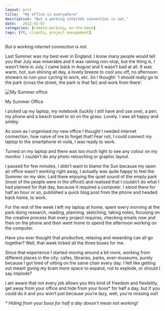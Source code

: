 ```yaml
---
layout: post
title:  "My office is everywhere"
description: "But a working internet connection is not."
date:   2012-02-07
categories: [remote-working, on-the-move]
tags: [PR, clients, project management]
---
```


_But a working internet connection is not._

Last Summer was my best ever in England. I know many people would tell you that July was miserable and it was raining non-stop, but the thing is, I wasn’t here in July, I came back in August and it wasn’t bad at all. It was warm, hot, sun shining all day, a lovely breeze to cool you off, no afternoon showers to ruin your cycling to work, etc. So I thought: ‘I should really go to the park (cross the street, the park is that far) and work from there’.

![My Summer office]({{site.baseurl}}/assets/images/shot_1317304284623.jpg)
<p class="caption">My Summer Office</p>

I picked up my laptop, my notebook (luckily I still have and use one), a pen, my phone and a beach towel to sit on the grass. Lovely. I was all happy and smiley.

As soon as I organised my new office I thought I needed internet connection, how naive of me to forget that!
Fear not, I could connect my laptop to the smartphone et voil&agrave;, I was ready to work.

Turned on my laptop and there was too much light to see any colour on my monitor. I couldn’t do any photo retouching or graphic layout.

I paused for few minutes, I didn’t want to blame the Sun because my open air office wasn’t working right away, I actually was quite happy to feel the Summer on my skin. Laid there enjoying the quiet sound of the empty park (most of the people were in the office!) and realised that I couldn’t do what I had planned for that day, because it required a computer. I stood there for half an hour or so, published a quick blog post from the phone and headed back home, to work.

For the rest of the week I left my laptop at home, spent every morning at the park doing research, reading, planning, sketching, taking notes, focusing on the creative process that every project requires, checking emails now and then on the phone and then went home to spend the afternoon working on the computer.

Have you ever thought that productive, relaxing and rewarding can all go together? Well, that week ticked all the three boxes for me.

Since that experience I started moving around a bit more, working from different places in the city: cafes, libraries, parks, even museums, purely because I got tired of sitting on the same chair every day. I felt like getting out meant giving my brain more space to expand, not to explode, or should I say implode?

I am aware that not every job allows you this kind of freedom and flexibility, get away from your office and hide from your boss* for half a day, but if you could do it and you won’t just because you’re lazy, well, you’re missing out!

_* Hiding from your boss for half a day doesn’t mean not working!_